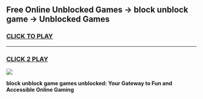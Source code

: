 
## Free Online Unblocked Games → block unblock game → Unblocked Games
<h3>
<a href="https://premium.freeplayer.one?title=block_unblock_game&ref=21F">CLICK TO PLAY</a></h3>
<hr>

<h3>
<a href="https://premium.freeplayer.one?title=block_unblock_game&ref=21F">CLICK 2 PLAY</a>
  
</h3>

<a href="https://premium.freeplayer.one?title=block_unblock_game&ref=21F/"><img src="https://clearcache.store/games.png"></a>


**block unblock game games unblocked: Your Gateway to Fun and Accessible Online Gaming**
